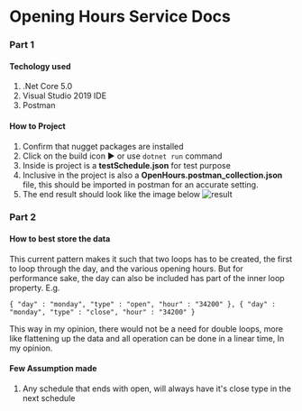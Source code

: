 ﻿# Opening Hours Service Docs

### Part 1
#### Techology used
1. .Net Core 5.0
2. Visual Studio 2019 IDE
3. Postman

#### How to Project
1. Confirm that nugget packages are installed
2. Click on the build icon ▶ or use `dotnet run` command
3. Inside is project is a **testSchedule.json** for test purpose
4. Inclusive in the project is also a **OpenHours.postman_collection.json**
file, this should be imported in postman for an accurate setting.
5. The end result should look like the image below
![result](https://res.cloudinary.com/bookstand/image/upload/v1622706740/result_s0fy6a.png)


### Part 2
#### How to best store the data
This current pattern makes it such that two loops has to be created, the first to loop through
the day, and the various opening hours. 
But for performance sake, the day can also be included has part of the inner loop property.
E.g.

`{
    "day" : "monday",
    "type" : "open",
    "hour" : "34200"
 },
{
    "day" : "monday",
    "type" : "close",
    "hour" : "34200"
}
`

This way in my opinion, there would not be a need for double loops, more like 
flattening up the data and all operation can be done in a linear time, In my opinion.

#### Few Assumption made
1. Any schedule that ends with open, will always have it's close type in the next schedule